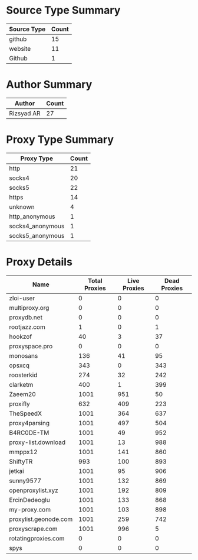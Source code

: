 # Source Type Summary

| Source Type | Count |
|-------------|-------|
| github | 15 |
| website | 11 |
| Github | 1 |


# Author Summary

| Author | Count |
|--------|-------|
| Rizsyad AR | 27 |


# Proxy Type Summary

| Proxy Type | Count |
|------------|-------|
| http | 21 |
| socks4 | 20 |
| socks5 | 22 |
| https | 14 |
| unknown | 4 |
| http_anonymous | 1 |
| socks4_anonymous | 1 |
| socks5_anonymous | 1 |


# Proxy Details

| Name | Total Proxies | Live Proxies | Dead Proxies |
|------|---------------|--------------|---------------|
| zloi-user | 0 | 0 | 0 |
| multiproxy.org | 0 | 0 | 0 |
| proxydb.net | 0 | 0 | 0 |
| rootjazz.com | 1 | 0 | 1 |
| hookzof | 40 | 3 | 37 |
| proxyspace.pro | 0 | 0 | 0 |
| monosans | 136 | 41 | 95 |
| opsxcq | 343 | 0 | 343 |
| roosterkid | 274 | 32 | 242 |
| clarketm | 400 | 1 | 399 |
| Zaeem20 | 1001 | 951 | 50 |
| proxifly | 632 | 409 | 223 |
| TheSpeedX | 1001 | 364 | 637 |
| proxy4parsing | 1001 | 497 | 504 |
| B4RC0DE-TM | 1001 | 49 | 952 |
| proxy-list.download | 1001 | 13 | 988 |
| mmppx12 | 1001 | 141 | 860 |
| ShiftyTR | 993 | 100 | 893 |
| jetkai | 1001 | 95 | 906 |
| sunny9577 | 1001 | 132 | 869 |
| openproxylist.xyz | 1001 | 192 | 809 |
| ErcinDedeoglu | 1001 | 133 | 868 |
| my-proxy.com | 1001 | 103 | 898 |
| proxylist.geonode.com | 1001 | 259 | 742 |
| proxyscrape.com | 1001 | 996 | 5 |
| rotatingproxies.com | 0 | 0 | 0 |
| spys | 0 | 0 | 0 |

